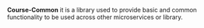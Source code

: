 **Course-Common** it is a library used to provide basic and common functionality to be used across other microservices or library.